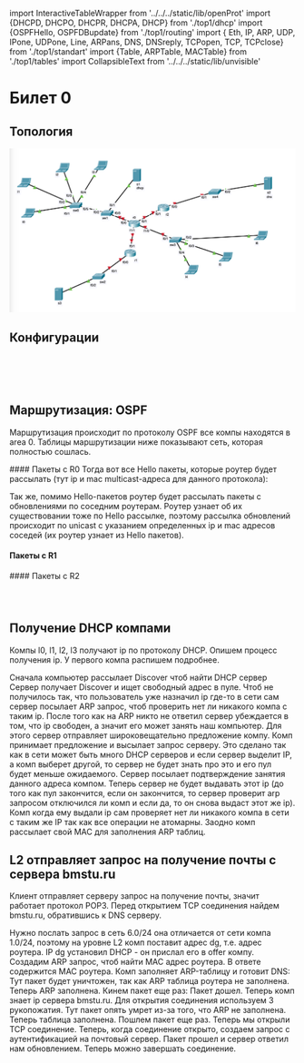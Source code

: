 import InteractiveTableWrapper from '../../../static/lib/openProt'
import {DHCPD, DHCPO, DHCPR, DHCPA, DHCP} from './top1/dhcp'
import {OSPFHello, OSPFDBupdate} from './top1/routing'
import { Eth, IP, ARP, UDP, IPone, UDPone, Line, ARPans, DNS, DNSreply, TCPopen, TCP, TCPclose} from './top1/standart'
import {Table, ARPTable, MACTable} from './top1/tables'
import CollapsibleText from '../../../static/lib/unvisible'

# Билет 0

## Топология

![](./top1.png)

## Конфигурации

<CollapsibleText label = "Конфигурация роутера R0">

<Table data={[
{ "Interface": "Fa0/0", "IP": "1.1", "MAC": "A1" },
{ "Interface": "Fa0/1", "IP": "2.1", "MAC": "A2" },
{ "Interface": "Fa1/0", "IP": "3.1", "MAC": "A3" },
{ "Interface": "Fa1/1", "IP": "4.1", "MAC": "A4" },
]} />
</CollapsibleText>

<CollapsibleText label = "Конфигурация роутера R1">
<Table data={[
{ "Interface": "Fa0/0", "IP": "5.1", "MAC": "B1" },
{ "Interface": "Fa0/1", "IP": "4.2", "MAC": "B2" },
]} />
</CollapsibleText>

<CollapsibleText label = "Конфигурация роутера R2">
<Table data={[
{ "Interface": "Fa0/0", "IP": "6.1", "MAC": "C1" },
{ "Interface": "Fa0/1", "IP": "2.2", "MAC": "C2" },
]} />
</CollapsibleText>

<CollapsibleText label = "Конфигурации компов">
<Table data={[
{ "Comp": "l0", "IP": "DHCP(1.3)", "MAC": "D1" },
{ "Comp": "l1", "IP": "DHCP(1.4)", "MAC": "D2" },
{ "Comp": "l2", "IP": "DHCP(1.5)", "MAC": "D3" },
{ "Comp": "l3", "IP": "DHCP(1.6)", "MAC": "D4" },
{ "Comp": "l4", "IP": "3.2",       "MAC": "D5" },
{ "Comp": "l5", "IP": "3.3",       "MAC": "D6" },
{ "Comp": "l6", "IP": "3.4",       "MAC": "D7" },
{ "Comp": "s1", "IP": "1.2",       "MAC": "D8" },
{ "Comp": "s2", "IP": "6.2",       "MAC": "D9" },
{ "Comp": "s3", "IP": "2.2",       "MAC": "D10"},
]} />
</CollapsibleText>

<CollapsibleText label = "Конфигурация DHCP">
<Table data={[
{ "Pref": "Пул адресов", "Value": "1.0/24" },
{ "Pref": "Резерв", "Value": "1.1" },
{ "Pref": "Default gateway", "Value": "1.1" },
{ "Pref": "DNS", "Value": "6.2" },
]} />
</CollapsibleText>

<CollapsibleText label = "Конфигурация DNS">
<Table data={[
{ "Name": "bmstu.ru", "Type": "A", "IP": "2.2" },
]} />
</CollapsibleText>

## Маршрутизация: OSPF

Маршрутизация происходит по протоколу OSPF все компы находятся в area 0. Таблицы маршрутизации ниже показывают сеть, которая полностью сошлась.

<CollapsibleText label = "Пакеты OSPF">
#### Пакеты с R0
Тогда вот все Hello пакеты, которые роутер будет рассылать (тут ip и mac multicast-адреса для данного протокола):
<Line/>
<OSPFHello  sourEth={'A1'} sourIp={'1.1'}/>
<Line/>
<OSPFHello  sourEth={'A2'} sourIp={'2.1'}/>
<Line/>
<OSPFHello  sourEth={'A3'} sourIp={'3.1'}/>
<Line/>
<OSPFHello  sourEth={'A4'} sourIp={'4.1'}/>
<Line/>

Так же, помимо Hello-пакетов роутер будет рассылать пакеты с обновлениями по соседним роутерам. Роутер узнает об их существовании тоже по Hello рассылке, поэтому рассылка обновлений происходит по unicast с указанием определенных ip и mac адресов соседей (их роутер узнает из Hello пакетов).

<Line/>
<OSPFDBupdate destEth={'C2'} sourEth={'A2'} sourIp={'2.1'} destIP={'2.2'}/>
<Line/>
<OSPFDBupdate destEth={'B2'} sourEth={'A4'} sourIp={'4.1'} destIP={'4.2'}/>
<Line/>

#### Пакеты с R1

<Line/>
<OSPFHello  sourEth={'B1'} sourIp={'5.1'}/>
<Line/>
<OSPFHello  sourEth={'B2'} sourIp={'4.2'}/>
<Line/>
<OSPFDBupdate destEth={'A4'} sourEth={'B2'} sourIp={'4.2'} destIP={'4.1'}/>
<Line/>
#### Пакеты с R2
<Line/>
<OSPFHello  sourEth={'C1'} sourIp={'6.1'}/>
<Line/>
<OSPFHello  sourEth={'C2'} sourIp={'2.2'}/>
<Line/>
<OSPFDBupdate destEth={'A2'} sourEth={'C2'} sourIp={'2.2'} destIP={'2.1'}/>
<Line/>
</CollapsibleText>

<CollapsibleText label = "Таблица маршрутизации роутера R0">
<Table data={[
{ "Net": "1.0", "Connect": "DC",              "Interface": "F0/0" },
{ "Net": "2.0", "Connect": "DC",              "Interface": "F0/1" },
{ "Net": "3.0", "Connect": "DC",              "Interface": "F1/0" },
{ "Net": "4.0", "Connect": "DC",              "Interface": "F1/1" },
{ "Net": "5.0", "Connect": "[110/2] via 4.2", "Interface": "F0/1" },
{ "Net": "6.0", "Connect": "[110/2] via 2.2", "Interface": "F1/1" },
]} />
</CollapsibleText>

<CollapsibleText label = "Таблица маршрутизации роутера R1">
<Table data={[
{ "Net": "2.0", "Connect": "DC",              "Interface": "F0/1" },
{ "Net": "6.0", "Connect": "DC",              "Interface": "F0/0" },
{ "Net": "1.0", "Connect": "[110/2] via 2.1", "Interface": "F0/1" },
{ "Net": "3.0", "Connect": "[110/2] via 2.1", "Interface": "F0/1" },
{ "Net": "4.0", "Connect": "[110/2] via 2.1", "Interface": "F0/1" },
{ "Net": "5.0", "Connect": "[110/3] via 2.1", "Interface": "F0/1" },
]} />
</CollapsibleText>

<CollapsibleText label = "Таблица маршрутизации роутера R2">
<Table data={[
{ "Net": "4.0", "Connect": "DC",              "Interface": "F0/1" },
{ "Net": "5.0", "Connect": "DC",              "Interface": "F0/0" },
{ "Net": "1.0", "Connect": "[110/2] via 4.1", "Interface": "F0/1" },
{ "Net": "2.0", "Connect": "[110/2] via 4.1", "Interface": "F0/1" },
{ "Net": "3.0", "Connect": "[110/2] via 4.1", "Interface": "F0/1" },
{ "Net": "6.0", "Connect": "[110/3] via 4.1", "Interface": "F0/1" },
]} />
</CollapsibleText>

<CollapsibleText label = "ARP таблицы устройств после прохождения OSPF пакетов">
<ARPTable data={
{
    r0: {'2.2': 'C2', '4.2': 'B2'},
    r1: {'4.1': 'A4'},
    r2: {'2.1': 'A2'},
    l0: {' ':''},
    l1: {' ':''},
    l2: {' ':''},
    l3: {' ':''},
    l4: {' ':''},
    l5: {' ':''},
    l6: {' ':''},
    s1: {' ':''},
    s2: {' ':''},
    s3: {' ':''},
}
}/>
</CollapsibleText>

<CollapsibleText label = "MAC таблицы устройств после прохождения OSPF пакетов">
<MACTable data={
{
    sw0:{'fa0/5':'A1'},
    sw1:{'fa0/3':'A1'},
    sw2:{'fa0/1':'B1'},
    sw3:{'fa0/1':'A3'},
    sw4:{'fa0/1':'C1'}
}
}/>
</CollapsibleText>

## Получение DHCP компами

Компы l0, l1, l2, l3 получают ip по протоколу DHCP. Опишем процесс получения ip. У первого компа распишем подробнее.

<CollapsibleText label = "DHCP получение IP первым компом">
<Line/>
Сначала компьютер рассылает Discover чтоб найти DHCP сервер
<DHCPD from={'D1'}/>
<Line/>
Сервер получает Discover и ищет свободный адрес в пуле. Чтоб не получилось так, что пользователь уже назначил ip где-то в сети сам сервер посылает ARP запрос, чтоб проверить нет ли никакого компа с таким ip.
<ARP sourEth={'D8'} sour={'1.2'} dest={'1.3'}/>
<Line/>
После того как на ARP никто не ответил сервер убеждается в том, что ip свободен, а значит его может занять наш компьютер. Для этого сервер отправляет широковещательно предложение компу.
<DHCPO from={'D8'} fromIP={'1.2'}/>
<Line/>
Комп принимает предложение и высылает запрос серверу. Это сделано так как в сети может быть много DHCP серверов и если сервер выделит IP, а комп выберет другой, то сервер не будет знать про это и его пул будет меньше ожидаемого.
<DHCPR from={'D1'}/>
<Line/>
Сервер посылает подтверждение занятия данного адреса компом. Теперь сервер не будет выдавать этот ip (до того как пул закончится, если он закончится, то сервер проверит arp запросом отключился ли комп и если да, то он снова выдаст этот же ip).
<DHCPA from={'D8'} fromIP={'1.2'}/>
<Line/>
Комп когда ему выдали ip сам проверяет нет ли никакого компа в сети с таким же IP так как все операции не атомарны. Заодно комп рассылает свой MAC для заполнения ARP таблиц.
<ARP sourEth={'D1'} sour={'1.3'} dest={'1.3'}/>
<Line/>
</CollapsibleText>

<CollapsibleText label = "DHCP получение IP вторым компом">
    <DHCP from='D2' to='D8' toIP='1.2' giveIP='1.4'/>
</CollapsibleText>

<CollapsibleText label = "DHCP получение IP третьим компом">
    <DHCP from='D3' to='D8' toIP='1.2' giveIP='1.5'/>
</CollapsibleText>

<CollapsibleText label = "DHCP получение IP четвертым компом">
    <DHCP from='D4' to='D8' toIP='1.2' giveIP='1.6'/>
</CollapsibleText>

<CollapsibleText label = "ARP таблицы устройств после прохождения DHCP пакетов">
<ARPTable data={
{
    r0: {'2.2': 'C2', '4.2': 'B2', '1.2': 'D8', '1.3': 'D1', '1.4': 'D2', '1.5': 'D3','1.6': 'D4'},
    r1: {'4.1': 'A4'},
    r2: {'2.1': 'A2'},
    l0: {'1.2': 'D8', '1.4': 'D2', '1.5': 'D3', '1.6': 'D4'},
    l1: {'1.2': 'D8', '1.3': 'D1', '1.5': 'D3', '1.6': 'D4'},
    l2: {'1.2': 'D8', '1.3': 'D1', '1.4': 'D2', '1.6': 'D4'},
    l3: {'1.2': 'D8', '1.3': 'D1', '1.4': 'D2', '1.6': 'D4'},
    l4: {' ':''},
    l5: {' ':''},
    l6: {' ':''},
    s1: {'1.3': 'D1', '1.4': 'D2', '1.5': 'D3', '1.6': 'D4'},
    s2: {' ':''},
    s3: {' ':''},
}
}/>
</CollapsibleText>
<CollapsibleText label = "MAC таблицы устройств после прохождения DHCP пакетов">
<MACTable data={
{
    sw0:{'fa0/1':'D1', 'fa0/2':'D2', 'fa0/3':'D3', 'fa0/4':'D4', 'fa0/5':'D8'},
    sw1:{'fa0/1':'D8', 'fa0/2':'D4', 'fa0/3':'A1'},
    sw2:{'fa0/1':'B1'},
    sw3:{'fa0/1':'A3'},
    sw4:{'fa0/1':'C1'}
}
}/>
</CollapsibleText>

## L2 отправляет запрос на получение почты с сервера bmstu.ru

Клиент отправляет серверу запрос на получение почты, значит работает протокол POP3. Перед открытием TCP соединения найдем bmstu.ru, обратившись к DNS серверу.

<CollapsibleText label = "Общаемся с DNS">
    Нужно послать запрос в сеть 6.0/24 она отличается от сети компа 1.0/24, поэтому на уровне L2 комп поставит адрес dg, т.е. адрес роутера. IP dg установил DHCP - он прислал его в offer компу. Создадим ARP запрос, чтоб найти MAC адрес роутера.
    <Line/>
    <ARP sourEth={'D3'} sour={'1.5'} dest={'1.1'}/>
    <Line/>
    <ARPans destEth={'D3'} sourEth={'A1'} sour={'1.1'}/>
    <Line/>
    В ответе содержится MAC роутера. Комп заполняет ARP-таблицу и готовит DNS:
    <Line/>
    <DNS
        destEth='A1' sourEth='D3'
        sourIp={'1.5'} destIp={'6.2'}
        sour='1025' domain='bmstu.ru'
    />
    <Line/>
    <DNS
        destEth='A2' sourEth='C2'
        sourIp={'1.5'} destIp={'6.2'}
        sour='1025' domain='bmstu.ru'
    />
    <Line/>
    Тут пакет будет уничтожен, так как ARP таблица роутера не заполнена.
    <Line/>
    <ARP sourEth={'C1'} sour={'6.1'} dest={'6.2'}/>
    <Line/>
    <ARPans destEth={'C1'} sourEth={'D9'} sour={'6.2'}/>
    <Line/>
    Теперь ARP заполнена. Кинем пакет еще раз:
    <Line/>
    <DNS
        destEth='A1' sourEth='D3'
        sourIp={'1.5'} destIp={'6.2'}
        sour='1025' domain='bmstu.ru'
    />
    <Line/>
    <DNS
        destEth='A2' sourEth='C2'
        sourIp={'1.5'} destIp={'6.2'}
        sour='1025' domain='bmstu.ru'
    />
    <Line/>
    <DNS
        destEth='C1' sourEth='D9'
        sourIp={'1.5'} destIp={'6.2'}
        sour='1025' domain='bmstu.ru'
    />
    <Line/>
    <DNSreply
        destEth='D9' sourEth='C1'
        sourIp={'6.2'} destIp={'1.5'}
        dest='1025' domain='bmstu.ru' domainIP='2.2'
    />
    <Line/>
    <DNSreply
        destEth='C2' sourEth='A2'
        sourIp={'6.2'} destIp={'1.5'}
        dest='1025' domain='bmstu.ru' domainIP='2.2'
    />
    <Line/>
    <DNSreply
        destEth='A1' sourEth='D3'
        sourIp={'6.2'} destIp={'1.5'}
        dest='1025' domain='bmstu.ru' domainIP='2.2'
    />
    <Line/>
    Пакет дошел. Теперь комп знает ip сервера bmstu.ru.
</CollapsibleText>



<CollapsibleText label = "Открытие TCP соединения">
    Для открытия соединения используем 3 рукопожатия.
    <Line/>
    <TCP flag={'SYN'} destEth={'A1'} sourEth={'D3'} sourIp={'1.5'} destIp={'2.2'} sour={'1026'} dest={'110'} />
    <Line/>
    <TCP flag={'SYN'} destEth={'B2'} sourEth={'A4'} sourIp={'1.5'} destIp={'2.2'} sour={'1026'} dest={'110'} />
    <Line/>
    Тут пакет опять умрет из-за того, что ARP не заполнена.
    <Line/>
    <ARP sourEth={'B1'} sour={'2.1'} dest={'2.2'}/>
    <Line/>
    <ARPans destEth={'B1'} sourEth={'D10'} sour={'2.2'}/>
    <Line/>
    Теперь таблица заполнена. Пошлем пакет еще раз.
    <TCPopen destEth={['A1', 'B2', 'D10']} sourEth={['D3', 'A4', 'B1']} sourIp='1.5' destIp='2.2' sour='1026' dest='110'/>
    Теперь мы открыли TCP соединение.
</CollapsibleText>

<CollapsibleText label = "Отправка запроса POP3">
    Теперь, когда соединение открыто, создаем запрос с аутентификацией на почтовый сервер.
    <Line/>
    <TCP flag={''} destEth={'A1'} sourEth={'D3'} sourIp={'1.5'} destIp={'2.2'} sour={'1026'} dest={'110'} >
        <InteractiveTableWrapper cellsData={{ 'POP3 Request': '' }} label="POP3"/>
    </TCP>
    <Line/>
    <TCP flag={''} destEth={'B2'} sourEth={'A4'} sourIp={'1.5'} destIp={'2.2'} sour={'1026'} dest={'110'} >
        <InteractiveTableWrapper cellsData={{ 'POP3 Request': '' }} label="POP3"/>
    </TCP>
    <Line/>
    <TCP flag={''} destEth={'D10'} sourEth={'B1'} sourIp={'1.5'} destIp={'2.2'} sour={'1026'} dest={'110'} >
        <InteractiveTableWrapper cellsData={{ 'POP3 Request': '' }} label="POP3"/>
    </TCP>
    <Line/>
    <TCP flag={'ACK+PSH'} destEth={'D10'} sourEth={'B1'} sourIp={'2.2'} destIp={'1.5'} sour={'110'} dest={'1026'} >
        <InteractiveTableWrapper cellsData={{ 'POP3 Answer': '' }} label="POP3"/>
    </TCP>
    <Line/>
    <TCP flag={'ACK+PSH'} destEth={'A4'} sourEth={'B2'} sourIp={'2.2'} destIp={'1.5'} sour={'110'} dest={'1026'} >
        <InteractiveTableWrapper cellsData={{ 'POP3 Answer': '' }} label="POP3"/>
    </TCP>
    <Line/>
    <TCP flag={'ACK+PSH'} destEth={'D3'} sourEth={'A1'} sourIp={'2.2'} destIp={'1.5'} sour={'110'} dest={'1026'} >
        <InteractiveTableWrapper cellsData={{ 'POP3 Answer': '' }} label="POP3"/>
    </TCP>
    <Line/>
    Пакет прошел и сервер ответил нам обновлением. Теперь можно завершать соединение.
</CollapsibleText>


<CollapsibleText label = "Закрытие TCP соединения">
    <TCPclose destEth={['A1', 'B2', 'D10']} sourEth={['D3', 'A4', 'B1']} sourIp='1.5' destIp='2.2' sour='1026' dest='110'/>
</CollapsibleText>

<CollapsibleText label = "ARP таблицы устройств после выполнения задания">
<ARPTable data={
{
    r0: {'2.2': 'C2', '4.2': 'B2', '1.2': 'D8', '1.3': 'D1', '1.4': 'D2', '1.5': 'D3','1.6': 'D4'},
    r1: {'4.1': 'A4', '1.5': 'A4', '2.2': 'D10'},
    r2: {'2.1': 'A2', '1.5': 'A2', '6.2': 'D9'},
    l0: {'1.2': 'D8', '1.4': 'D2', '1.5': 'D3', '1.6': 'D4'},
    l1: {'1.2': 'D8', '1.3': 'D1', '1.5': 'D3', '1.6': 'D4'},
    l2: {'1.2': 'D8', '1.3': 'D1', '1.4': 'D2', '1.6': 'D4', '1.1': 'A1'},
    l3: {'1.2': 'D8', '1.3': 'D1', '1.4': 'D2', '1.6': 'D4'},
    l4: {' ':''},
    l5: {' ':''},
    l6: {' ':''},
    s1: {'1.3': 'D1', '1.4': 'D2', '1.5': 'D3', '1.6': 'D4'},
    s2: {'6.1':'C1', '1.5': 'C1'},
    s3: {'2.1':'B1', '1.5': 'B1'},
}
}/>
</CollapsibleText>
<CollapsibleText label = "MAC таблицы устройств после выполнения задания">
<MACTable data={
{
    sw0:{'fa0/1':'D1', 'fa0/2':'D2', 'fa0/3':'D3', 'fa0/4':'D4', 'fa0/5':'D8'},
    sw1:{'fa0/1':'D8', 'fa0/2':'D3', 'fa0/3':'A1'},
    sw2:{'fa0/1':'B1', 'fa0/2':'D10'},
    sw3:{'fa0/1':'A3'},
    sw4:{'fa0/1':'C1', 'fa0/2':'D9'}
}
}/>
</CollapsibleText>
